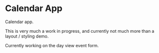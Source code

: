 # Calendar App

Calendar app.

This is very much a work in progress, and currently not much more than a layout / styling demo.

Currently working on the day view event form.
